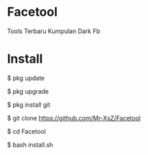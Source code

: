 # Facetool
Tools Terbaru Kumpulan Dark Fb 


# Install 

$ pkg update 

$ pkg upgrade 

$ pkg install git

$ git clone https://github.com/Mr-XsZ/Facetool

$ cd Facetool

$ bash install.sh
